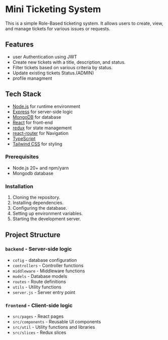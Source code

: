 # Mini Ticketing System

This is a simple  Role-Based ticketing system. It allows users to create, view, and manage tickets for various issues or requests.

## Features

-   user Authentication using JWT
-   Create new tickets with a title, description, and status.
-   Filter tickets based on various criteria by status.
-   Update existing tickets Status.(ADMIN)
-   profile managment

## Tech Stack

- [Node.js](https://nodejs.org/) for runtime environment
- [Express](https://expressjs.com/) for server-side logic
- [MongoDB](https://www.mongodb.com/) for database
- [React](https://reactjs.org/) for front-end
- [redux](https://redux.js.org/) for state management
- [react-router](https://reactrouter.com/) for Navigation 
- [TypeScript](https://www.typescriptlang.org/)
- [Tailwind CSS](https://tailwindcss.com/) for styling

### Prerequisites

- Node.js 20+ and npm/yarn
- Mongodb database

### Installation

1. Cloning the repository.
2. Installing dependencies.
3. Configuring the database.
4. Setting up environment variables.
5. Starting the development server.

## Project Structure


### `backend` - Server-side logic
- `cofig` - database configuration
- `controllers` - Controller functions
- `middleware` - Middleware functions
- `models` - Database models
- `routes` - Route definitions
- `utils` - Utility functions
- `server.js` - Server entry point

### `frontend` - Client-side logic
- `src/pages` - React pages
- `src/components` - Reusable UI components
- `src/util` - Utility functions and libraries
- `src/slices` - Redux slices

